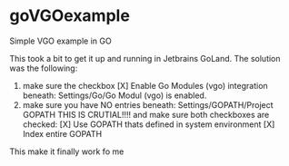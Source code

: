 # goVGOexample
Simple VGO example in GO

This took a bit to get it up and running in Jetbrains GoLand.
The solution was the following: 
1. make sure the checkbox 
[X] Enable Go Modules (vgo) integration 
beneath: Settings/Go/Go Modul (vgo) is enabled. 
2. make sure you have NO entries 
beneath: Settings/GOPATH/Project GOPATH THIS IS CRUTIAL!!!! 
and make sure both checkboxes are checked: 
[X] Use GOPATH thats defined in system environment 
[X] Index entire GOPATH

This make it finally work fo me
